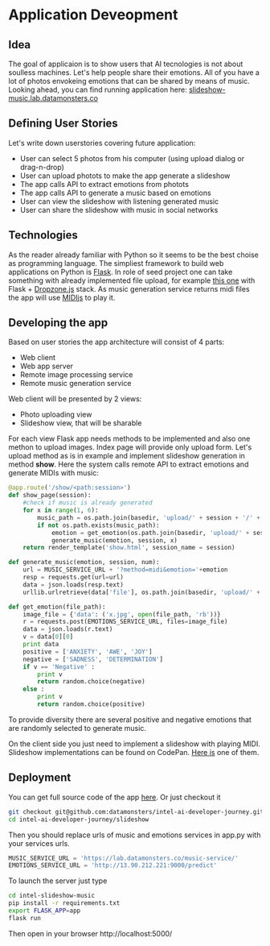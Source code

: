 # Application Deveopment

## Idea
The goal of applicaion is to show users that AI tecnologies is not about soulless machines. Let's help people share their emotions. All of you have a lot of photos envokeing emotions that can be shared by means of music. 
Looking ahead, you can find running application here: [slideshow-music.lab.datamonsters.co](https://slideshow-music.lab.datamonsters.co/)

## Defining User Stories
Let's write down userstories covering future application:
- User can select 5 photos from his computer (using upload dialog or drag-n-drop)
- User can upload photots to make the app generate a slideshow
- The app calls API to extract emotions from photots
- The app calls API to generate a music based on emotions
- User can view the slideshow with listening generated music
- User can share the slideshow with music in social networks

## Technologies
As the reader already familiar with Python so it seems to be the best choise as programming language.
The simpliest framework to build web applications on Python is [Flask](http://flask.pocoo.org/).
In role of seed project one can take something with already implemented file upload, for example [this one](https://github.com/moremorefor/flask-fileupload-dropzonejs) with Flask + [Dropzone.js](http://www.dropzonejs.com/) stack. As music generation service returns midi files the app will use [MIDIjs](https://github.com/mudcube/MIDI.js/) to play it.

## Developing the app
Based on user stories the app architecture will consist of 4 parts:
- Web client
- Web app server
- Remote image processing service
- Remote music generation service

Web client will be presented by 2 views:
- Photo uploading view
- Slideshow view, that will be sharable

For each view Flask app needs methods to be implemented and also one methon to upload images. 
Index page will provide only upload form. Let's upload method as is in example and implement slideshow generation in method **show**. Here the system calls remote API to extract emotions and generate MIDIs with music:

```Python
@app.route('/show/<path:session>')
def show_page(session):
    #check if music is already generated
    for x in range(1, 6):
        music_path = os.path.join(basedir, 'upload/' + session + '/' + str(x) + '.mid')
        if not os.path.exists(music_path):
            emotion = get_emotion(os.path.join(basedir, 'upload/' + session + '/' + str(x) + '.jpg'))
            generate_music(emotion, session, x)
    return render_template('show.html', session_name = session)

def generate_music(emotion, session, num):
    url = MUSIC_SERVICE_URL + '?method=midi&emotion='+emotion
    resp = requests.get(url=url)
    data = json.loads(resp.text) 
    urllib.urlretrieve(data['file'], os.path.join(basedir, 'upload/' + session + '/' + str(num) + '.mid'))

def get_emotion(file_path):
    image_file = {'data': ('x.jpg', open(file_path, 'rb'))}
    r = requests.post(EMOTIONS_SERVICE_URL, files=image_file)
    data = json.loads(r.text)
    v = data[0][0]
    print data
    positive = ['ANXIETY', 'AWE', 'JOY']
    negative = ['SADNESS', 'DETERMINATION']
    if v == 'Negative' :
        print v
        return random.choice(negative)
    else :
        print v 
        return random.choice(positive)
```

To provide diversity there are several positive and negative emotions that are randomly selected to generate music.

On the client side you just need to implement a slideshow with playing MIDI.
Slideshow implementations can be found on CodePan. [Here is](https://codepen.io/gabrieleromanato/pen/dImly) one of them.

## Deployment
You can get full source code of the app [here](https://github.com/datamonsters/intel-ai-developer-journey/tree/master/slideshow). Or just checkout it 
```bash
git checkout git@github.com:datamonsters/intel-ai-developer-journey.git
cd intel-ai-developer-journey/slideshow
```
Then you should replace urls of music and emotions services in app.py with your services urls.
```python
MUSIC_SERVICE_URL = 'https://lab.datamonsters.co/music-service/'
EMOTIONS_SERVICE_URL = 'http://13.90.212.221:9000/predict'
```
To launch the server just type
```bash
cd intel-slideshow-music
pip install -r requirements.txt
export FLASK_APP=app
flask run
```
Then open in your browser http://localhost:5000/
